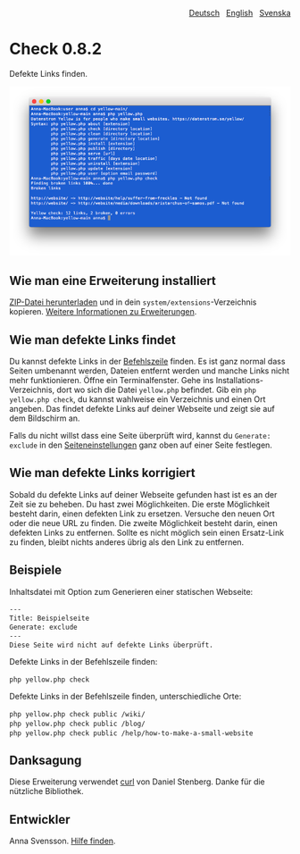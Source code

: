 <p align="right"><a href="README-de.md">Deutsch</a> &nbsp; <a href="README.md">English</a> &nbsp; <a href="README-sv.md">Svenska</a></p>

# Check 0.8.2

Defekte Links finden.

<p align="center"><img src="check-screenshot.png?raw=true" alt="Bildschirmfoto"></p>

## Wie man eine Erweiterung installiert

[ZIP-Datei herunterladen](https://github.com/annaesvensson/yellow-check/archive/main.zip) und in dein `system/extensions`-Verzeichnis kopieren. [Weitere Informationen zu Erweiterungen](https://github.com/annaesvensson/yellow-update/tree/main/README-de.md).

## Wie man defekte Links findet

Du kannst defekte Links in der [Befehlszeile](https://github.com/annaesvensson/yellow-core/tree/main/README-de.md) finden. Es ist ganz normal dass Seiten umbenannt werden, Dateien entfernt werden und manche Links nicht mehr funktionieren. Öffne ein Terminalfenster. Gehe ins Installations-Verzeichnis, dort wo sich die Datei `yellow.php` befindet. Gib ein `php yellow.php check`, du kannst wahlweise ein Verzeichnis und einen Ort angeben. Das findet defekte Links auf deiner Webseite und zeigt sie auf dem Bildschirm an.

Falls du nicht willst dass eine Seite überprüft wird, kannst du `Generate: exclude` in den [Seiteneinstellungen](https://github.com/annaesvensson/yellow-core/tree/main/README-de.md#einstellungen-seite) ganz oben auf einer Seite festlegen.

## Wie man defekte Links korrigiert

Sobald du defekte Links auf deiner Webseite gefunden hast ist es an der Zeit sie zu beheben. Du hast zwei Möglichkeiten. Die erste Möglichkeit besteht darin, einen defekten Link zu ersetzen. Versuche den neuen Ort oder die neue URL zu finden. Die zweite Möglichkeit besteht darin, einen defekten Links zu entfernen. Sollte es nicht möglich sein einen Ersatz-Link zu finden, bleibt nichts anderes übrig als den Link zu entfernen.

## Beispiele

Inhaltsdatei mit Option zum Generieren einer statischen Webseite:

    ---
    Title: Beispielseite
    Generate: exclude
    ---
    Diese Seite wird nicht auf defekte Links überprüft.

Defekte Links in der Befehlszeile finden:

`php yellow.php check`  

Defekte Links in der Befehlszeile finden, unterschiedliche Orte:

`php yellow.php check public /wiki/`  
`php yellow.php check public /blog/`  
`php yellow.php check public /help/how-to-make-a-small-website`  

## Danksagung

Diese Erweiterung verwendet [curl](https://github.com/curl/curl) von Daniel Stenberg. Danke für die nützliche Bibliothek.

## Entwickler

Anna Svensson. [Hilfe finden](https://datenstrom.se/de/yellow/help/).
